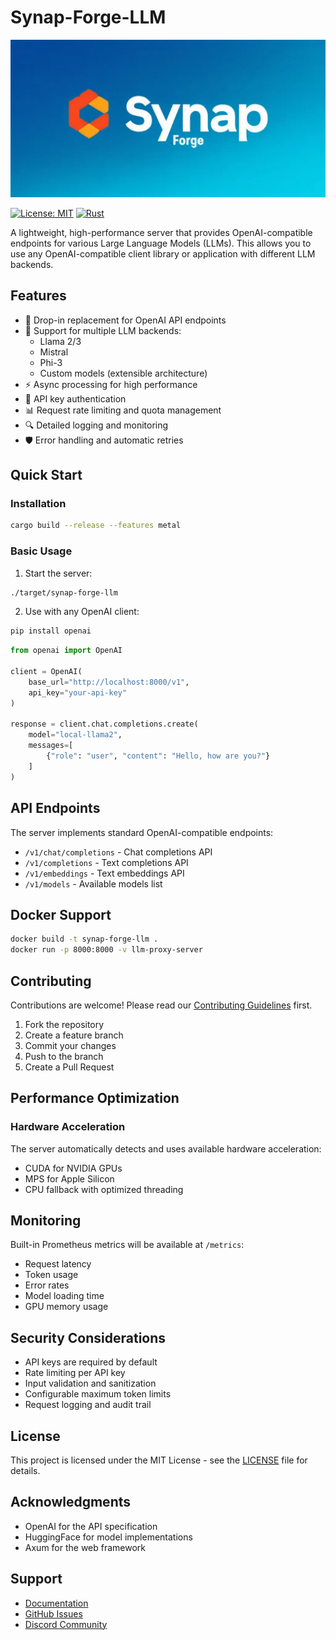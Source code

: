 # Synap-Forge-LLM
![Local photo](./images/image.webp)

[![License: MIT](https://img.shields.io/badge/license-Apache%202.0-blue?style=flat-square)](https://opensource.org/license/apache-2-0)
[![Rust](https://img.shields.io/badge/rust-%23000000.svg?logo=rust&logoColor=white)](https://www.rust-lang.org)

A lightweight, high-performance server that provides OpenAI-compatible endpoints for various Large Language Models (LLMs). This allows you to use any OpenAI-compatible client library or application with different LLM backends.

## Features
- 🚀 Drop-in replacement for OpenAI API endpoints
- 🔄 Support for multiple LLM backends:
    - Llama 2/3
    - Mistral
    - Phi-3
    - Custom models (extensible architecture)
- ⚡️ Async processing for high performance
- 🔑 API key authentication
- 📊 Request rate limiting and quota management
- 🔍 Detailed logging and monitoring
- 🛡️ Error handling and automatic retries

## Quick Start

### Installation

```bash
cargo build --release --features metal
```

### Basic Usage

1. Start the server:

```bash
./target/synap-forge-llm
```

2. Use with any OpenAI client:

```bash
pip install openai
```

```python
from openai import OpenAI

client = OpenAI(
    base_url="http://localhost:8000/v1",
    api_key="your-api-key"
)

response = client.chat.completions.create(
    model="local-llama2",
    messages=[
        {"role": "user", "content": "Hello, how are you?"}
    ]
)
```

## API Endpoints

The server implements standard OpenAI-compatible endpoints:

- `/v1/chat/completions` - Chat completions API
- `/v1/completions` - Text completions API
- `/v1/embeddings` - Text embeddings API
- `/v1/models` - Available models list

## Docker Support

```bash
docker build -t synap-forge-llm .
docker run -p 8000:8000 -v llm-proxy-server
```

## Contributing

Contributions are welcome! Please read our [Contributing Guidelines](CONTRIBUTING.md) first.

1. Fork the repository
2. Create a feature branch
3. Commit your changes
4. Push to the branch
5. Create a Pull Request

## Performance Optimization

### Hardware Acceleration

The server automatically detects and uses available hardware acceleration:

- CUDA for NVIDIA GPUs
- MPS for Apple Silicon
- CPU fallback with optimized threading

## Monitoring

Built-in Prometheus metrics will be available at `/metrics`:

- Request latency
- Token usage
- Error rates
- Model loading time
- GPU memory usage

## Security Considerations

- API keys are required by default
- Rate limiting per API key
- Input validation and sanitization
- Configurable maximum token limits
- Request logging and audit trail

## License

This project is licensed under the MIT License - see the [LICENSE](LICENSE) file for details.

## Acknowledgments

- OpenAI for the API specification
- HuggingFace for model implementations
- Axum for the web framework

## Support

- [Documentation](https://llm-proxy-server.readthedocs.io/)
- [GitHub Issues](https://github.com/yourusername/llm-proxy-server/issues)
- [Discord Community](https://discord.gg/)